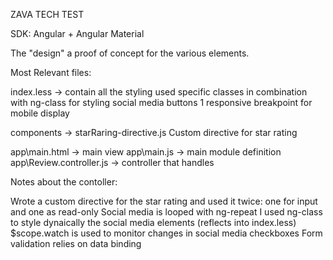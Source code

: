 ZAVA TECH TEST

SDK: Angular + Angular Material

The "design" a proof of concept for the various elements.

Most Relevant files:

index.less -> contain all the styling
used specific classes in combination with ng-class for styling social media buttons
1 responsive breakpoint for mobile display

components -> starRaring-directive.js
    Custom directive for star rating

app\main.html -> main view
app\main.js -> main module definition
app\Review.controller.js -> controller that handles

Notes about the contoller:

Wrote a custom directive for the star rating and used it twice: one for input and one as read-only
Social media is looped with ng-repeat
I used ng-class to style dynaically the social media elements (reflects into index.less)
$scope.watch is used to monitor changes in social media checkboxes
Form validation relies on data binding

